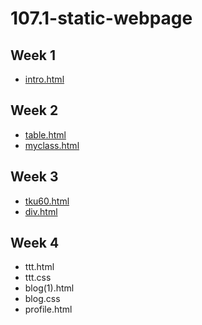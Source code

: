 # 107.1-static-webpage

## Week 1
- [ intro.html ](https://github.com/m2314882886/107.1-static-webpage/blob/master/w01/intro.html)

## Week 2
- [table.html](https://github.com/m2314882886/107.1-static-webpage/blob/master/w02/table.html)
- [myclass.html](https://github.com/m2314882886/107.1-static-webpage/blob/master/w02/myclass.html)

## Week 3
- [tku60.html](https://github.com/m2314882886/107.1-static-webpage/blob/master/w03/images/tku60.html)
- [div.html](https://github.com/m2314882886/107.1-static-webpage/blob/master/w03/div.html)

## Week 4
* ttt.html
* ttt.css
* blog(1).html
* blog.css
* profile.html
<!--stackedit_data:
eyJoaXN0b3J5IjpbLTEyMTA3OTE0NjksMjAyODg4MTM3OCwtMT
UzODk2MDU0LC02Mzc1MDIyOTUsODQ0NDcwMTI1XX0=
-->